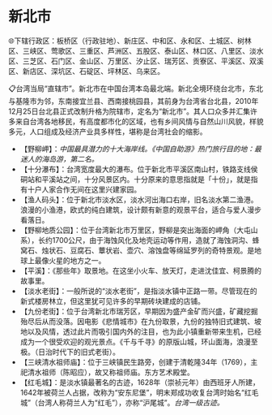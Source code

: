# 新北市  
🌐下辖行政区：板桥区（行政驻地）、新庄区、中和区、永和区、土城区、树林区、三峡区、莺歌区、三重区、芦洲区、五股区、泰山区、林口区、八里区、淡水区、三芝区、石门区、金山区、万里区、汐止区、瑞芳区、贡寮区、平溪区、双溪区、新店区、深坑区、石碇区、坪林区、乌来区。  
  
📋台湾当局“直辖市”。新北市在中国台湾本岛最北端。新北全境环绕台北市，东北与基隆市为邻，东南接宜兰县、西南接桃园县，其前身为台湾省台北县，2010年12月25日台北县正式改制升格为院辖市，定名为“新北市”。其人口众多并汇集许多来自台湾各地移民，有高度都市化的区域，也有乡间风情与自然山川风貌，样貌多元，人口组成及经济产业具多样性，堪称是台湾社会的缩影。   
  
* 【野柳岬】：*中国最具潜力的十大海岸线。《中国自助游》热门旅行目的地：最迷人的海岛游，第二名。*    
* 【十分瀑布】：台湾宽度最大的瀑布。位于新北市平溪区南山村，铁路支线侯硐站和平溪站之间，十分风景区内。十分原来的意思指就是「十份」，就是指有十户人家合作无间在这里兴建家园。   
* 【渔人码头】：位于新北市淡水区，淡水河出海口右岸，旧名淡水第二渔港。浪漫的小渔港，欧式的纯白建筑，设计颇有新意的观景平台，适合与爱人漫步看落日。   
* 【野柳地质公园】：位于台湾新北市万里区，野柳是突出海面的岬角（大屯山系），长约1700公尺，由于海蚀风化及地壳运动等作用，造就了海蚀洞沟、蜂窝石、烛状石、豆腐石、蕈状岩、壶穴、溶蚀盘等绵延罗列的奇特景观。是地球上最像火星的地方之一。   
* 【平溪】：《那些年》取景地。在这坐小火车、放天灯，走进沈佳宜、柯景腾的故事里。   
* 【淡水老街】：一般所说的“淡水老街”，是指淡水镇中正路一带。尽管现在的新式楼房林立，但这里犹可见许多的早期砖块建成的店铺。   
* 【九份老街】：位于台湾新北市瑞芳区，早期因为盛产金矿而兴盛，矿藏挖掘殆尽后从而没落。因电影《悲情城市》在九份取景，九份的独特旧式建筑、坡地以及风情，透过此片而吸引国内外的注目，也为此小镇重新带来生机，已经成为一个很受欢迎的观光景点。《千与千寻》的原版山城，环山面海，浪漫至极。（日治时代下的旧式老街）。   
* 【三峡清水祖师庙】：位于三峡镇民生路旁，创建于清乾隆34年（1769），主祀清水祖师（陈昭应），故又称祖师庙。东方艺术殿堂。   
* 【红毛城】：是淡水镇最著名的古迹，1628年（崇祯元年）由西班牙人所建，1642年被荷兰人占据，改称为“安东尼堡”，明末郑成功收复台湾时始名“红毛城”（台湾人称荷兰人为“红毛”），亦称“沪尾城”。*台湾一级古迹。*